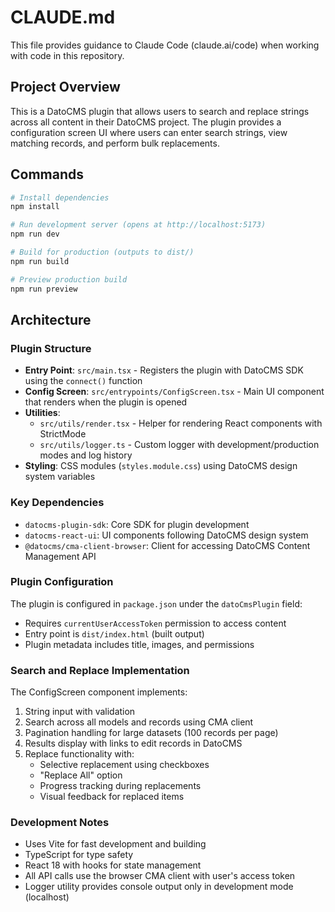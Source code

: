 # CLAUDE.md

This file provides guidance to Claude Code (claude.ai/code) when working with code in this repository.

## Project Overview

This is a DatoCMS plugin that allows users to search and replace strings across all content in their DatoCMS project. The plugin provides a configuration screen UI where users can enter search strings, view matching records, and perform bulk replacements.

## Commands

```bash
# Install dependencies
npm install

# Run development server (opens at http://localhost:5173)
npm run dev

# Build for production (outputs to dist/)
npm run build

# Preview production build
npm run preview
```

## Architecture

### Plugin Structure
- **Entry Point**: `src/main.tsx` - Registers the plugin with DatoCMS SDK using the `connect()` function
- **Config Screen**: `src/entrypoints/ConfigScreen.tsx` - Main UI component that renders when the plugin is opened
- **Utilities**:
  - `src/utils/render.tsx` - Helper for rendering React components with StrictMode
  - `src/utils/logger.ts` - Custom logger with development/production modes and log history
- **Styling**: CSS modules (`styles.module.css`) using DatoCMS design system variables

### Key Dependencies
- `datocms-plugin-sdk`: Core SDK for plugin development
- `datocms-react-ui`: UI components following DatoCMS design system
- `@datocms/cma-client-browser`: Client for accessing DatoCMS Content Management API

### Plugin Configuration
The plugin is configured in `package.json` under the `datoCmsPlugin` field:
- Requires `currentUserAccessToken` permission to access content
- Entry point is `dist/index.html` (built output)
- Plugin metadata includes title, images, and permissions

### Search and Replace Implementation
The ConfigScreen component implements:
1. String input with validation
2. Search across all models and records using CMA client
3. Pagination handling for large datasets (100 records per page)
4. Results display with links to edit records in DatoCMS
5. Replace functionality with:
   - Selective replacement using checkboxes
   - "Replace All" option
   - Progress tracking during replacements
   - Visual feedback for replaced items

### Development Notes
- Uses Vite for fast development and building
- TypeScript for type safety
- React 18 with hooks for state management
- All API calls use the browser CMA client with user's access token
- Logger utility provides console output only in development mode (localhost)
